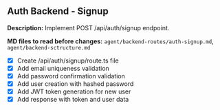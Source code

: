 ## Auth Backend - Signup

**Description:** Implement POST /api/auth/signup endpoint.

**MD files to read before changes:** `agent/backend-routes/auth-signup.md`, `agent/backend-sctructure.md`

- [x] Create /api/auth/signup/route.ts file
- [x] Add email uniqueness validation
- [x] Add password confirmation validation
- [x] Add user creation with hashed password
- [x] Add JWT token generation for new user
- [x] Add response with token and user data
